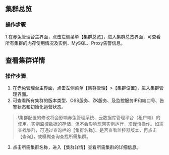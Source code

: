 ## 集群总览
### 操作步骤
1.在赤兔管理台主界面，点击左侧菜单【集群总览】，进入集群总览界面，可查看所有集群的内存使用情况及实例、MySQL、Proxy告警信息。
## 查看集群详情
### 操作步骤
1.	在赤兔管理台主界面，点击左侧菜单【集群管理】>【集群设置】，进入集群管理界面。
2.	可查看所有集群的版本类型、OSS服务、ZK服务、及监控服务IP和端口号、告警状态和初始化运营状态。
>!集群配置的修改将会影响赤兔管理系统、云数据库管理平台（租户端）的使用，实例监控数据的存储，但不会影响现网实例运行，须谨慎操作。如需查找集群，可通过查询栏的【集群名称】、是否查看监控器版本，再点击【查询】，或模糊查询查找所需集群。
3.	点击所需集群名称，进入【集群详情】查看所需集群的详细信息。
